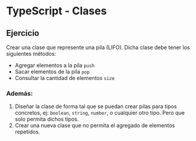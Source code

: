 # TypeScript - Clases

## Ejercicio

Crear una clase que represente una pila (LIFO). Dicha clase debe tener los siguientes métodos:
- Agregar elementos a la pila `push`
- Sacar elementos de la pila `pop`
- Consultar la cantidad de elementos `size`

### Además:

1. Diseñar la clase de forma tal que se puedan crear pilas para tipos concretos, ej: `boolean`, `string`, `number`, o cualquier otro tipo. Pero que solo permita dichos tipos.
2. Crear una nueva clase que no permita el agregado de elementos repetidos.
